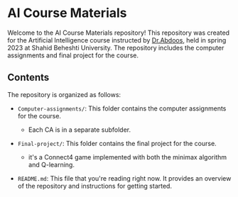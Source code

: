 # AI Course Materials

Welcome to the AI Course Materials repository! This repository was created for the Artificial Intelligence course instructed by [Dr.Abdoos](https://scholar.google.com/citations?user=SxxCUagAAAAJ&hl=en), held in spring 2023 at Shahid Beheshti University. The repository includes the computer assignments and final project for the course.

## Contents

The repository is organized as follows:


- `Computer-assignments/`: This folder contains the computer assignments for the course.
  -  Each CA is in a separate subfolder.

- `Final-project/`: This folder contains the final project for the course.
  -  it's a Connect4 game implemented with both the minimax algorithm and Q-learning.

- `README.md`: This file that you're reading right now. It provides an overview of the repository and instructions for getting started.

